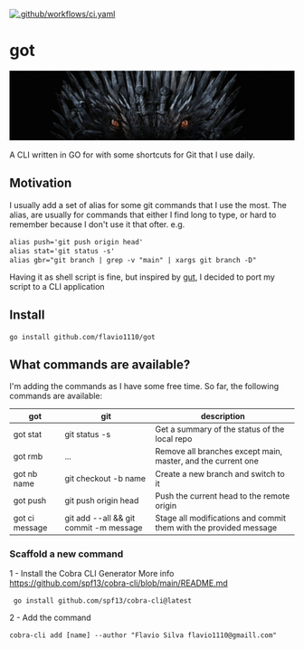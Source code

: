 [![.github/workflows/ci.yaml](https://github.com/flavio1110/got/actions/workflows/ci.yaml/badge.svg)](https://github.com/flavio1110/got/actions/workflows/ci.yaml)
# got
![got](got.png)

A CLI written in GO for with some shortcuts for Git that I use daily.

## Motivation

I usually add a set of alias for some git commands that I use the most. The alias, are usually for commands that either I find long to type, or hard to remember because I don't use it that ofter.
e.g.
```shell
alias push='git push origin head'
alias stat='git status -s'
alias gbr="git branch | grep -v "main" | xargs git branch -D"
```

Having it as shell script is fine, but inspired by [gut](https://github.com/gut-hub/gut), I decided to port my script to a CLI application

## Install

```
go install github.com/flavio1110/got
```


## What commands are available?

I'm adding the commands as I have some free time. So far, the following commands are available:

| got            | git                                    | description                                                       |
|----------------|----------------------------------------|-------------------------------------------------------------------|
| got stat       | git status -s                          | Get a summary of the status of the local repo                     |
| got rmb        | ...                                    | Remove all branches except main, master, and the current one      |
| got nb name    | git checkout -b name                   | Create a new branch and switch to it                              |
| got push       | git push origin head                   | Push the current head to the remote origin                        |
| got ci message | git add --all && git commit -m message | Stage all modifications and commit them with the provided message |


### Scaffold a  new command
1 - Install the Cobra CLI Generator
More info <https://github.com/spf13/cobra-cli/blob/main/README.md>
```
 go install github.com/spf13/cobra-cli@latest
```
2 - Add the command
```
cobra-cli add [name] --author "Flavio Silva flavio1110@gmaill.com"
```